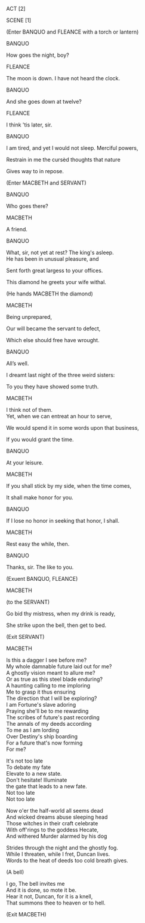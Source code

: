 ACT \[2\]

SCENE \[1\]

(Enter BANQUO and FLEANCE with a torch or lantern)

BANQUO

How goes the night, boy?

FLEANCE

The moon is down. I have not heard the clock.

BANQUO

And she goes down at twelve?

FLEANCE

I think 'tis later, sir.

BANQUO

I am tired, and yet I would not sleep. Merciful powers,

Restrain in me the cursèd thoughts that nature

Gives way to in repose.

(Enter MACBETH and SERVANT)

BANQUO

Who goes there?

MACBETH

A friend.

BANQUO

What, sir, not yet at rest? The king's asleep.  
He has been in unusual pleasure, and

Sent forth great largess to your offices.

This diamond he greets your wife withal.

(He hands MACBETH the diamond)

MACBETH

Being unprepared,

Our will became the servant to defect,

Which else should free have wrought.

BANQUO

All’s well.

I dreamt last night of the three weird sisters:

To you they have showed some truth.

MACBETH

I think not of them.  
Yet, when we can entreat an hour to serve,

We would spend it in some words upon that business,

If you would grant the time.

BANQUO

At your leisure.

MACBETH

If you shall stick by my side, when the time comes,

It shall make honor for you.

BANQUO

If I lose no honor in seeking that honor, I shall.

MACBETH

Rest easy the while, then.

BANQUO

Thanks, sir. The like to you.

(Exuent BANQUO, FLEANCE)

MACBETH

(to the SERVANT)

Go bid thy mistress, when my drink is ready,

She strike upon the bell, then get to bed.

(Exit SERVANT)

MACBETH

Is this a dagger I see before me?  
My whole damnable future laid out for me?  
A ghostly vision meant to allure me?  
Or as true as this steel blade enduring?  
A haunting calling to me imploring  
Me to grasp it thus ensuring  
The direction that I will be exploring?  
I am Fortune's slave adoring  
Praying she'll be to me rewarding  
The scribes of future's past recording  
The annals of my deeds according  
To me as I am lording  
Over Destiny's ship boarding  
For a future that's now forming  
For me?  
  
It's not too late  
To debate my fate  
Elevate to a new state.  
Don't hesitate! Illuminate  
the gate that leads to a new fate.  
Not too late  
Not too late  
  
Now o'er the half-world all seems dead  
And wicked dreams abuse sleeping head  
Those witches in their craft celebrate  
With off'rings to the goddess Hecate,  
And withered Murder alarmed by his dog

Strides through the night and the ghostly fog.  
While I threaten, while I fret, Duncan lives.  
Words to the heat of deeds too cold breath gives.  


(A bell)

I go, The bell invites me  
And it is done, so mote it be.  
Hear it not, Duncan, for it is a knell,  
That summons thee to heaven or to hell.

(Exit MACBETH)